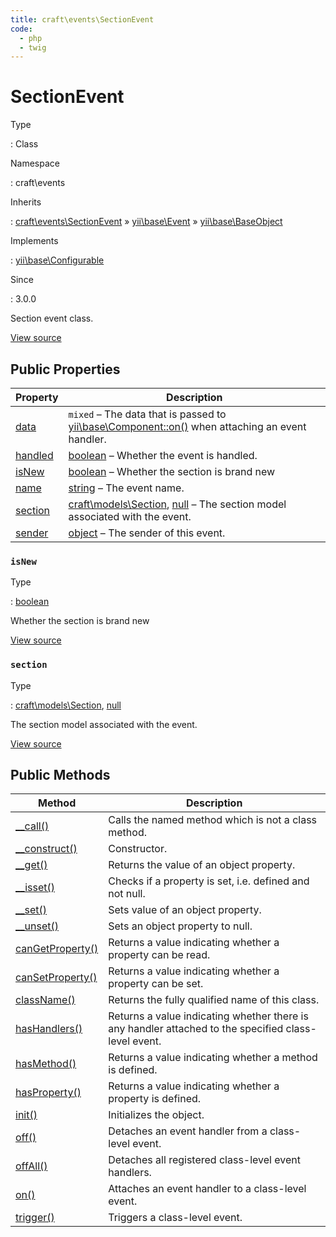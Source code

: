 ```yaml
---
title: craft\events\SectionEvent
code:
  - php
  - twig
---
```


# SectionEvent

Type

:   Class

Namespace

:   craft\events

Inherits

:   [craft\events\SectionEvent](craft-events-sectionevent.md) &raquo;
[yii\base\Event](https://www.yiiframework.com/doc/api/2.0/yii-base-event) &raquo;
[yii\base\BaseObject](https://www.yiiframework.com/doc/api/2.0/yii-base-baseobject)

Implements

:   [yii\base\Configurable](https://www.yiiframework.com/doc/api/2.0/yii-base-configurable)

Since

:   3.0.0



Section event class.





[View source](https://github.com/craftcms/cms/blob/master/src/events/SectionEvent.php)


## Public Properties

| Property                                                                                                       | Description
| -------------------------------------------------------------------------------------------------------------- | -------------------------------------------------------------------------------------------------------------------------------------------------------------------------
| [data](https://www.yiiframework.com/doc/api/2.0/yii-base-event#$data-detail "Defined by yii\base\Event")       | `mixed` – The data that is passed to [yii\base\Component::on()](https://www.yiiframework.com/doc/api/2.0/yii-base-component#on()-detail) when attaching an event handler.
| [handled](https://www.yiiframework.com/doc/api/2.0/yii-base-event#$handled-detail "Defined by yii\base\Event") | [boolean](http://php.net/language.types.boolean) – Whether the event is handled.
| [isNew](craft-events-sectionevent.md#isnew)                                                                    | [boolean](http://php.net/language.types.boolean) – Whether the section is brand new
| [name](https://www.yiiframework.com/doc/api/2.0/yii-base-event#$name-detail "Defined by yii\base\Event")       | [string](http://php.net/language.types.string) – The event name.
| [section](craft-events-sectionevent.md#section)                                                                | [craft\models\Section](craft-models-section.md), [null](http://php.net/language.types.null) – The section model associated with the event.
| [sender](https://www.yiiframework.com/doc/api/2.0/yii-base-event#$sender-detail "Defined by yii\base\Event")   | [object](http://php.net/language.types.object) – The sender of this event.

### `isNew`



Type

:   [boolean](http://php.net/language.types.boolean)



Whether the section is brand new



[View source](https://github.com/craftcms/cms/blob/master/src/events/SectionEvent.php#L28)



### `section`



Type

:   [craft\models\Section](craft-models-section.md), [null](http://php.net/language.types.null)



The section model associated with the event.



[View source](https://github.com/craftcms/cms/blob/master/src/events/SectionEvent.php#L23)







## Public Methods

| Method                                                                                                                                    | Description
| ----------------------------------------------------------------------------------------------------------------------------------------- | ----------------------------------------------------------------------------------------------------
| [__call()](https://www.yiiframework.com/doc/api/2.0/yii-base-baseobject#__call()-detail "Defined by yii\base\BaseObject")                 | Calls the named method which is not a class method.
| [__construct()](https://www.yiiframework.com/doc/api/2.0/yii-base-baseobject#__construct()-detail "Defined by yii\base\BaseObject")       | Constructor.
| [__get()](https://www.yiiframework.com/doc/api/2.0/yii-base-baseobject#__get()-detail "Defined by yii\base\BaseObject")                   | Returns the value of an object property.
| [__isset()](https://www.yiiframework.com/doc/api/2.0/yii-base-baseobject#__isset()-detail "Defined by yii\base\BaseObject")               | Checks if a property is set, i.e. defined and not null.
| [__set()](https://www.yiiframework.com/doc/api/2.0/yii-base-baseobject#__set()-detail "Defined by yii\base\BaseObject")                   | Sets value of an object property.
| [__unset()](https://www.yiiframework.com/doc/api/2.0/yii-base-baseobject#__unset()-detail "Defined by yii\base\BaseObject")               | Sets an object property to null.
| [canGetProperty()](https://www.yiiframework.com/doc/api/2.0/yii-base-baseobject#canGetProperty()-detail "Defined by yii\base\BaseObject") | Returns a value indicating whether a property can be read.
| [canSetProperty()](https://www.yiiframework.com/doc/api/2.0/yii-base-baseobject#canSetProperty()-detail "Defined by yii\base\BaseObject") | Returns a value indicating whether a property can be set.
| [className()](https://www.yiiframework.com/doc/api/2.0/yii-base-baseobject#className()-detail "Defined by yii\base\BaseObject")           | Returns the fully qualified name of this class.
| [hasHandlers()](https://www.yiiframework.com/doc/api/2.0/yii-base-event#hasHandlers()-detail "Defined by yii\base\Event")                 | Returns a value indicating whether there is any handler attached to the specified class-level event.
| [hasMethod()](https://www.yiiframework.com/doc/api/2.0/yii-base-baseobject#hasMethod()-detail "Defined by yii\base\BaseObject")           | Returns a value indicating whether a method is defined.
| [hasProperty()](https://www.yiiframework.com/doc/api/2.0/yii-base-baseobject#hasProperty()-detail "Defined by yii\base\BaseObject")       | Returns a value indicating whether a property is defined.
| [init()](https://www.yiiframework.com/doc/api/2.0/yii-base-baseobject#init()-detail "Defined by yii\base\BaseObject")                     | Initializes the object.
| [off()](https://www.yiiframework.com/doc/api/2.0/yii-base-event#off()-detail "Defined by yii\base\Event")                                 | Detaches an event handler from a class-level event.
| [offAll()](https://www.yiiframework.com/doc/api/2.0/yii-base-event#offAll()-detail "Defined by yii\base\Event")                           | Detaches all registered class-level event handlers.
| [on()](https://www.yiiframework.com/doc/api/2.0/yii-base-event#on()-detail "Defined by yii\base\Event")                                   | Attaches an event handler to a class-level event.
| [trigger()](https://www.yiiframework.com/doc/api/2.0/yii-base-event#trigger()-detail "Defined by yii\base\Event")                         | Triggers a class-level event.








